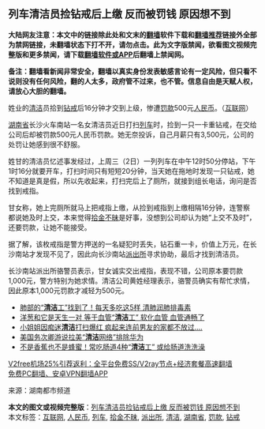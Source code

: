  <h2>列车清洁员捡钻戒后上缴 反而被罚钱 原因想不到</h2> <p class="notice"><b>大陆网友注意：本文中的链接除此处和文末的<a href="https://github.com/bannedbook/fanqiang" >翻墙</a>软件下载和<a href="https://github.com/killgcd/justmysocks/blob/master/README.md">翻墙推荐</a>链接外全部为禁网链接，未翻墙状态下打不开，请勿点击。此为文字版禁闻，欲看图文视频完整版和更多禁闻，请下载<a href="https://github.com/bannedbook/fanqiang">翻墙软件或APP</a>后翻墙上禁闻网。</p><p>备注：翻墙看新闻非常安全，翻墙以真实身份发表敏感言论有一定风险，但只看不说则没有任何风险，翻的人太多，政府管不过来，也不管。信息自由是天赋人权，请放心大胆的翻墙。</b></p>  <div class="entry"> <p id="conimg">姓业的<a href="https://www.bannedbook.org/bnews/tag/%E6%B8%85%E6%B4%81/" class="st_tag internal_tag" rel="tag" title="标签 清洁 下的日志">清洁</a>员拾到<a href="https://www.bannedbook.org/bnews/tag/%E9%92%BB%E6%88%92/" class="st_tag internal_tag" rel="tag" title="标签 钻戒 下的日志">钻戒</a>后16分钟才交到上级，惨遭<a href="https://www.bannedbook.org/bnews/tag/%e7%bd%9a%e6%ac%be/" class="st_tag internal_tag" rel="tag" title="标签 罚款 下的日志">罚款</a>500元<a href="https://www.bannedbook.org/bnews/tag/%e4%ba%ba%e6%b0%91%e5%b8%81/" class="st_tag internal_tag" rel="tag" title="标签 人民币 下的日志">人民币</a>。（<a href="https://www.bannedbook.org/bnews/tag/%e4%ba%92%e8%81%94%e7%bd%91/" class="st_tag internal_tag" rel="tag" title="标签 互联网 下的日志">互联网</a>）</p> <p><a href="https://www.bannedbook.org/bnews/tag/%E6%B9%96%E5%8D%97%E7%9C%81/" class="st_tag internal_tag" rel="tag" title="标签 湖南省 下的日志">湖南省</a>长沙火车南站一名女清洁员近日打扫<a href="https://www.bannedbook.org/bnews/tag/%E5%88%97%E8%BD%A6/" class="st_tag internal_tag" rel="tag" title="标签 列车 下的日志">列车</a>时，捡到一只一卡重钻戒，在交给公司后却被罚款500元人民币罚款。她无奈投诉，自己月薪只有3,500元，公司的处罚让她感到很不舒服。</p> <p>姓甘的清洁员忆述事发经过，上周三（2日）一列列车在中午12时50分停站，下午1时16分就要开车，打扫时间只有短短20分钟，当天她在拖地时发现一只钻戒，她不知道是真是假，所以先收起来，打扫完后上了厕所，就接到组长电话，询问是否找到戒指。</p> <p>甘女称，她上完厕所就马上把戒指上缴，从捡到戒指到上缴相隔16分钟，连警察都说她及时上交，本来觉得<a href="https://www.bannedbook.org/bnews/tag/%E6%8B%BE%E9%87%91%E4%B8%8D%E6%98%A7/" class="st_tag internal_tag" rel="tag" title="标签 拾金不昧 下的日志">拾金不昧</a>是好事，没想到公司却认为她&#8221;上交不及时&#8221;，还要罚款，让她不能接受。</p>  <p>据了解，该枚戒指是警方押送的一名疑犯时丢失，钻石重一卡，价值上万元，在长沙南站才发现不见了，因此向长沙南站<a href="https://www.bannedbook.org/bnews/tag/%e6%b4%be%e5%87%ba%e6%89%80/" class="st_tag internal_tag" rel="tag" title="标签 派出所 下的日志">派出所</a>寻求协助，最后才找到清洁员。</p> <p>长沙南站派出所骆警员表示，甘女诚实交出戒指，表现不错，公司原本要罚款1,000元，警方特别为她求情。清洁公司黄姓经理表示，骆警员确实有帮忙求情，因此原本1,000元罚款才减轻为500元。</p> <ul class='op-related-articles' title='相关阅读'> <li><a href='https://www.bannedbook.org/bnews/health/20201207/1443544.html' target='_blank'>肺部的“<b>清洁</b>工”找到了！每天多吃这5样 清肺润肺排毒素</a></li> <li><a href='https://www.bannedbook.org/bnews/lifebaike/20201204/1441783.html' target='_blank'>洋葱和它是天生一对 等于血管“<b>清洁</b>工” 软化血管 血管通畅了</a></li> <li><a href='https://www.bannedbook.org/bnews/funmedia/20201124/1436102.html' target='_blank'>小姐姐因痴迷<b>清洁</b>打扫爆红 疯起来连前男友的家都不放过….</a></li> <li><a href='https://www.bannedbook.org/bnews/cbnews/20201124/1435960.html' target='_blank'>美国务次卿游说拉美“<b>清洁</b>网络”排除华为</a></li> <li><a href='https://www.bannedbook.org/bnews/health/20201123/1435553.html' target='_blank'>不是香蕉也不是蜂蜜！常吃肠道4种“<b>清洁</b>工” 或给肠道洗洗澡</a></li> </ul> <p class="texttj"> <a href="https://www.bannedbook.org/forum23/topic22702.html" target="_blank">V2free机场25%引荐返利：全平台免费SS/V2ray节点+经济套餐高速翻墙</a><br/> <a href="https://github.com/bannedbook/fanqiang/wiki/%E7%A6%81%E9%97%BB%E7%BD%91%E5%AE%89%E5%8D%93%E7%BF%BB%E5%A2%99%E6%96%B0%E9%97%BBAPP" target="_blank">免费PC翻墙、安卓VPN翻墙APP</a></p><p> 来源：湖南都市频道 </p><a name='sharetosocial'></a>       <div><b>本文的图文或视频完整版</b>：<a href='https://www.bannedbook.org/bnews/cbnews/20201207/1443611.html'>列车清洁员捡钻戒后上缴 反而被罚钱 原因想不到</a></div>  </div><!--END ENTRY--> <div class="postfooter"> <div>本文标签：<a href="https://www.bannedbook.org/bnews/tag/%e4%ba%92%e8%81%94%e7%bd%91/" rel="tag">互联网</a>, <a href="https://www.bannedbook.org/bnews/tag/%e4%ba%ba%e6%b0%91%e5%b8%81/" rel="tag">人民币</a>, <a href="https://www.bannedbook.org/bnews/tag/%E5%88%97%E8%BD%A6/" rel="tag">列车</a>, <a href="https://www.bannedbook.org/bnews/tag/%E6%8B%BE%E9%87%91%E4%B8%8D%E6%98%A7/" rel="tag">拾金不昧</a>, <a href="https://www.bannedbook.org/bnews/tag/%e6%b4%be%e5%87%ba%e6%89%80/" rel="tag">派出所</a>, <a href="https://www.bannedbook.org/bnews/tag/%E6%B8%85%E6%B4%81/" rel="tag">清洁</a>, <a href="https://www.bannedbook.org/bnews/tag/%E6%B9%96%E5%8D%97%E7%9C%81/" rel="tag">湖南省</a>, <a href="https://www.bannedbook.org/bnews/tag/%e7%bd%9a%e6%ac%be/" rel="tag">罚款</a>, <a href="https://www.bannedbook.org/bnews/tag/%E9%92%BB%E6%88%92/" rel="tag">钻戒</a></div>  </div><!--END POSTFOOTER--> 